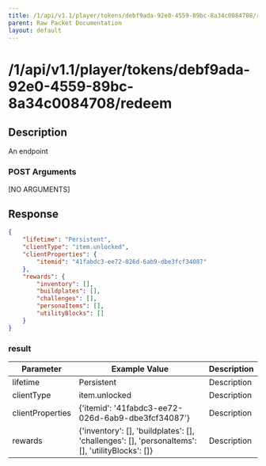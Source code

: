 ```yaml
---
title: /1/api/v1.1/player/tokens/debf9ada-92e0-4559-89bc-8a34c0084708/redeem
parent: Raw Packet Documentation
layout: default
---
```


# /1/api/v1.1/player/tokens/debf9ada-92e0-4559-89bc-8a34c0084708/redeem

## Description
An endpoint

### POST Arguments

[NO ARGUMENTS]


## Response
~~~json
{
    "lifetime": "Persistent",
    "clientType": "item.unlocked",
    "clientProperties": {
        "itemid": "41fabdc3-ee72-026d-6ab9-dbe3fcf34087"
    },
    "rewards": {
        "inventory": [],
        "buildplates": [],
        "challenges": [],
        "personaItems": [],
        "utilityBlocks": []
    }
}
~~~

### result

| Parameter        | Example Value                                                                                   | Description |
|------------------|-------------------------------------------------------------------------------------------------|-------------|
| lifetime         | Persistent                                                                                      | Description |
| clientType       | item.unlocked                                                                                   | Description |
| clientProperties | {'itemid': '41fabdc3-ee72-026d-6ab9-dbe3fcf34087'}                                              | Description |
| rewards          | {'inventory': [], 'buildplates': [], 'challenges': [], 'personaItems': [], 'utilityBlocks': []} | Description |
